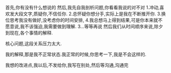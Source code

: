 首先,你有没有什么想说的
然后,我先自我剖析问题,你看看我说的对不对
1.冲动,喜欢发大段文字,质疑你,不信任你.
2.总怀疑你想分手,实际上是我在不断推开你.
3.换位思考我没有做好,没考虑你的时间安排,
4.我总想马上得到结果,可是你本来就不愿意说,我不该强迫,我需要做到理解.
3...等等再说
然后我们从时间顺序来说,除夕到现在,各个事情的解释.

核心问题,这段关系压力太大.

我的解释,那是我不正常状态.我正常的时候,你思考一下,我是不会这样的.

我想的改进点,我以后,不发给你,我写在别处,然后等沟通,沟通完